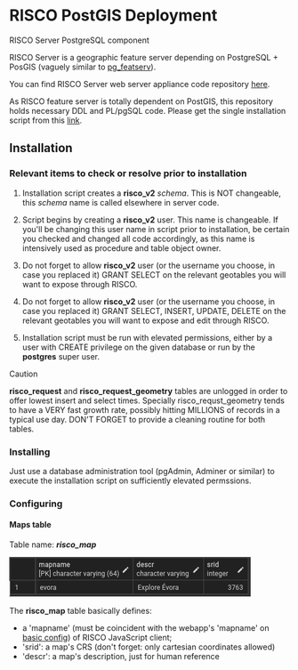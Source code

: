 
# RISCO PostGIS Deployment

RISCO Server PostgreSQL component

RISCO Server is a geographic feature server depending on PostgreSQL + PosGIS (vaguely similar to [pg_featserv](https://access.crunchydata.com/documentation/pg_featureserv/latest/)).

You can find RISCO Server web server appliance code repository [here](https://github.com/rpcavaco/riscosrv_v2).

As RISCO feature server is totally dependent on PostGIS, this repository holds necessary DDL and PL/pgSQL code. Please get the single installation script from this [link](https://github.com/rpcavaco/riscosrv_v2_pg/blob/main/for_deployment/risco_pg_deployment.sql).

## Installation

### Relevant items to check or resolve prior to installation

1. Installation script creates a **risco_v2** *schema*. This is NOT changeable, this *schema* name is called elsewhere in server code.

2. Script begins by creating a **risco_v2** user. This name is changeable. If you'll be changing this user name in script prior to installation, be certain you checked and changed all code accordingly, as this name is intensively used as procedure and table object owner.

3. Do not forget to allow **risco_v2** user (or the username you choose, in case you replaced it) GRANT SELECT on the relevant geotables you will want to expose through RISCO.

4. Do not forget to allow **risco_v2** user (or the username you choose, in case you replaced it) GRANT SELECT, INSERT, UPDATE, DELETE on the relevant geotables you will want to expose and edit through RISCO.

5. Installation script must be run with elevated permissions, either by a user with CREATE privilege on the given database or run by the **postgres** super user.


> [!CAUTION]  
> **risco_request** and **risco_request_geometry** tables are unlogged in order to offer lowest insert and select times. Specially risco_requst_geometry tends to have a VERY fast growth rate, possibly hitting MILLIONS of records in a typical use day. DON'T FORGET to provide a cleaning routine for both tables.

### Installing

Just use a database administration tool (pgAdmin, Adminer or similar) to execute the installation script on sufficiently elevated permssions.

### Configuring

#### Maps table

Table name: ***risco_map***

 ![alt text](image.png)

The **risco_map** table basically defines:

-  a 'mapname' (must be coincident with the webapp's 'mapname' on [basic config](https://github.com/rpcavaco/riscojs_v2#syntax-items)) of RISCO JavaScript client;
-  'srid': a map's CRS (don't forget: only cartesian coordinates allowed)
-  'descr': a map's description, just for human reference

